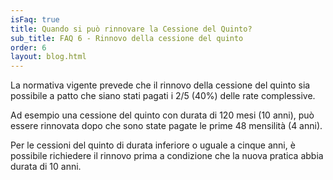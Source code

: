 ```yaml
---
isFaq: true
title: Quando si può rinnovare la Cessione del Quinto?
sub_title: FAQ 6 - Rinnovo della cessione del quinto
order: 6
layout: blog.html
---
```


La normativa vigente prevede che il rinnovo della cessione del quinto sia possibile a patto che siano stati pagati i 2/5 (40%) delle rate complessive. 

Ad esempio una cessione del quinto con durata di 120 mesi (10 anni), può essere rinnovata dopo che sono state pagate le prime 48 mensilità (4 anni). 

Per le cessioni del quinto di durata inferiore o uguale a cinque anni, è possibile richiedere il rinnovo prima a condizione che la nuova pratica abbia durata di 10 anni.
